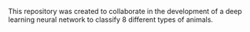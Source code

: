 This repository was created to collaborate in the development of a deep learning neural network to classify 8 different types of animals.
